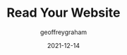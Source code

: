 ---
author: geoffreygraham
date: 2021-12-14
permalink: false
publisher: css
tags:
  - user-experience
target_url: https://css-tricks.com/read-your-website/
title: Read Your Website
---